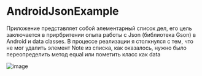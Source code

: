 # AndroidJsonExample

Приложение представляет собой элементарный список дел, его цель заключается в прирбритении опыта работы с Json (библиотека Gson) в Android и data classes.
В процессе реализации я столкнулся с тем, что не мог удалить элемент Note из списка, как оказалось, нужно было переопределить метод equal или пометить класс как datа

![image](https://user-images.githubusercontent.com/73961037/198975952-58db5cc7-16d3-41af-a821-8e175d084936.png)
